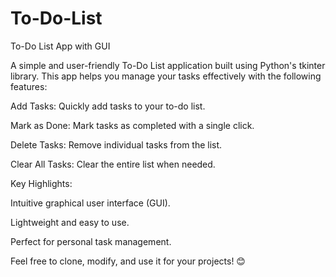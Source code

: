 # To-Do-List
To-Do List App with GUI

A simple and user-friendly To-Do List application built using Python's tkinter library. This app helps you manage your tasks effectively with the following features:

Add Tasks: Quickly add tasks to your to-do list.

Mark as Done: Mark tasks as completed with a single click.

Delete Tasks: Remove individual tasks from the list.

Clear All Tasks: Clear the entire list when needed.


Key Highlights:

Intuitive graphical user interface (GUI).

Lightweight and easy to use.

Perfect for personal task management.


Feel free to clone, modify, and use it for your projects! 😊
